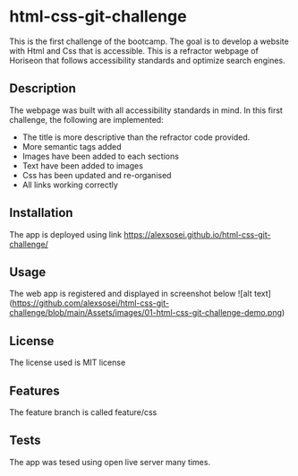 # html-css-git-challenge
This is the first challenge of the bootcamp. The goal is to develop a website with Html and Css that is accessible. This is a refractor webpage of Horiseon that follows accessibility standards and optimize search engines.
## Description
The webpage was built with all accessibility standards in mind. In this first challenge, the following are implemented:
- The title is more descriptive than the refractor code provided.
- More semantic tags added
- Images have been added to each sections
- Text have been added to images
- Css has been updated and re-organised
- All links working correctly

## Installation
The app is deployed using link https://alexsosei.github.io/html-css-git-challenge/ 
## Usage
The web app is registered and displayed in screenshot below ![alt text] (https://github.com/alexsosei/html-css-git-challenge/blob/main/Assets/images/01-html-css-git-challenge-demo.png) 
## License
The license used is MIT license
## Features
The feature branch is called feature/css
## Tests
The app was tesed using open live server many times. 

